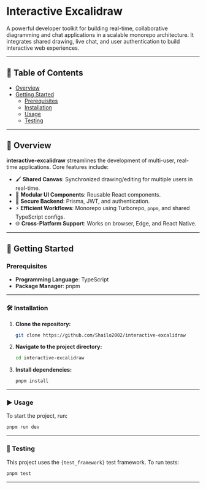 # Interactive Excalidraw

A powerful developer toolkit for building real-time, collaborative diagramming and chat applications in a scalable monorepo architecture. It integrates shared drawing, live chat, and user authentication to build interactive web experiences.

---

## 📑 Table of Contents

- [Overview](#overview)
- [Getting Started](#getting-started)
  - [Prerequisites](#prerequisites)
  - [Installation](#installation)
  - [Usage](#usage)
  - [Testing](#testing)

---

## 📖 Overview

**interactive-excalidraw** streamlines the development of multi-user, real-time applications. Core features include:

- 🖌️ **Shared Canvas**: Synchronized drawing/editing for multiple users in real-time.
- 🚀 **Modular UI Components**: Reusable React components.
- 🔐 **Secure Backend**: Prisma, JWT, and authentication.
- ⚡ **Efficient Workflows**: Monorepo using Turborepo, `pnpm`, and shared TypeScript configs.
- 🌐 **Cross-Platform Support**: Works on browser, Edge, and React Native.

---

## 🚀 Getting Started

### Prerequisites

- **Programming Language**: TypeScript  
- **Package Manager**: pnpm

---

### 🛠️ Installation

1. **Clone the repository:**

   ```bash
   git clone https://github.com/Shailo2002/interactive-excalidraw
   ```

2. **Navigate to the project directory:**

   ```bash
   cd interactive-excalidraw
   ```

3. **Install dependencies:**

   ```bash
   pnpm install
   ```

---

### ▶️ Usage

To start the project, run:

```bash
pnpm run dev
```

---

### 🧪 Testing

This project uses the `{test_framework}` test framework. To run tests:

```bash
pnpm test
```

---
